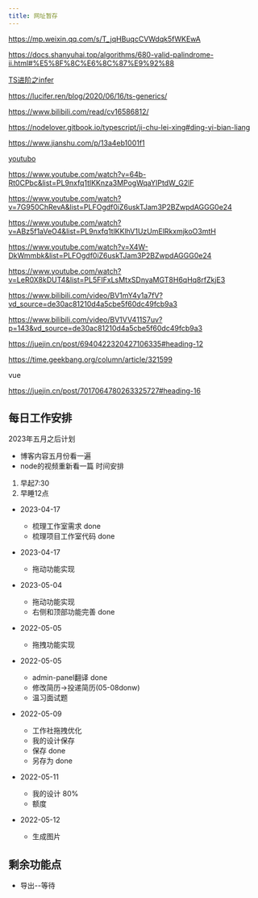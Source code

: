 ```yaml
---
title: 网址暂存
---
```


https://mp.weixin.qq.com/s/T_jqHBuqcCVWdqk5fWKEwA

https://docs.shanyuhai.top/algorithms/680-valid-palindrome-ii.html#%E5%8F%8C%E6%8C%87%E9%92%88


[TS进阶之infer](https://www.jianshu.com/p/707a304d7752?u_atoken=2f3fcbad-2f24-4958-a28d-2a43b0108b69&u_asession=01aiqup7J9ZEWcoR0BmtptzclbCp_wmNM6trvinexTTMc5ZjuNeqhGH86lwiLkaBrAX0KNBwm7Lovlpxjd_P_q4JsKWYrT3W_NKPr8w6oU7K9yBjsZ8mR395HrNjoO7LBsUPWO0ljqS-0m6uUj231Ub2BkFo3NEHBv0PZUm6pbxQU&u_asig=05ZlLDwAFXa4BVhn2Fh7CLo4teEptESQSGE-60z7nNyCOuBKirYUNYA43iTWR4Fpi5rli8nMgXV1cH5sB-nSufGOra2gSpD4OVZ1pckRoHFIwovUnxB3-3kpQVrRBG4G7WDHSCvBbbgcg-8X14C05FnJD8cNuRwVqzvSsosz9DjvX9JS7q8ZD7Xtz2Ly-b0kmuyAKRFSVJkkdwVUnyHAIJzQ1RInz2dFOunPCMdc4LMkp3u2VGtjyYxt9y3K15w_NJU1_gr7b-5Q11Fu-gS_hPv-3h9VXwMyh6PgyDIVSG1W8jdiQDd9VcbNXaMmr2W9N9D_gPbOU4UBeR99aaYDrx2rGT6VdYlQcvvhp-czYl0OY5se01E4la4bCt2mkoGdg3mWspDxyAEEo4kbsryBKb9Q&u_aref=v23iNKa%2Fr9ZZRfJCjJZT1OzGtnk%3D)

https://lucifer.ren/blog/2020/06/16/ts-generics/

https://www.bilibili.com/read/cv16586812/

https://nodelover.gitbook.io/typescript/ji-chu-lei-xing#ding-yi-bian-liang

https://www.jianshu.com/p/13a4eb1001f1

[youtubo](https://www.youtube.com/watch?v=cCOL7MC4Pl0)

https://www.youtube.com/watch?v=64b-Rt0CPbc&list=PL9nxfq1tlKKnza3MPogWqaYIPtdW_G2lF

https://www.youtube.com/watch?v=7G950ChRevA&list=PLFOgdf0iZ6uskTJam3P2BZwpdAGGG0e24

https://www.youtube.com/watch?v=ABz5f1aVeO4&list=PL9nxfq1tlKKlhV1UzUmElRkxmjkoO3mtH

https://www.youtube.com/watch?v=X4W-DkWmmbk&list=PLFOgdf0iZ6uskTJam3P2BZwpdAGGG0e24

https://www.youtube.com/watch?v=LeR0X8kDUT4&list=PL5FIFxLsMtxSDnyaMGT8H6qHq8rfZkjE3

https://www.bilibili.com/video/BV1mY4y1a7fV?vd_source=de30ac81210d4a5cbe5f60dc49fcb9a3

https://www.bilibili.com/video/BV1VV411S7uv?p=143&vd_source=de30ac81210d4a5cbe5f60dc49fcb9a3

https://juejin.cn/post/6940422320427106335#heading-12


https://time.geekbang.org/column/article/321599


vue

https://juejin.cn/post/7017064780263325727#heading-16


## 每日工作安排
2023年五月之后计划
- 博客内容五月份看一遍
- node的视频重新看一篇
时间安排
1. 早起7:30
2. 早睡12点


- 2023-04-17
    - 梳理工作室需求 done
    - 梳理项目工作室代码 done
- 2023-04-17
    - 拖动功能实现
- 2023-05-04
    - 拖动功能实现
    - 右侧和顶部功能完善 done
- 2022-05-05
    - 拖拽功能实现
- 2022-05-05
    - admin-panel翻译 done
    - 修改简历->投递简历(05-08donw)
    - 温习面试题
- 2022-05-09
    - 工作社拖拽优化
    - 我的设计保存
    - 保存  done
    - 另存为 done

- 2022-05-11
    - 我的设计 80%
    - 额度
- 2022-05-12
    - 生成图片
    
## 剩余功能点
- 导出--等待
